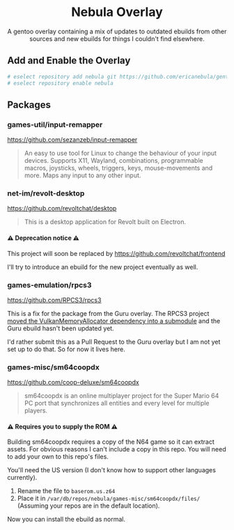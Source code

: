 <h1 align="center">Nebula Overlay</h1>

<p align="center">A gentoo overlay containing a mix of updates to outdated ebuilds from other sources and new ebuilds for things I couldn't find elsewhere.</p>

## Add and Enable the Overlay

```bash
# eselect repository add nebula git https://github.com/ericanebula/gentoo-overlay
# eselect repository enable nebula
```

## Packages

### games-util/input-remapper

https://github.com/sezanzeb/input-remapper

> An easy to use tool for Linux to change the behaviour of your input devices.
Supports X11, Wayland, combinations, programmable macros, joysticks, wheels,
triggers, keys, mouse-movements and more. Maps any input to any other input. 

### net-im/revolt-desktop

https://github.com/revoltchat/desktop

> This is a desktop application for Revolt built on Electron.

#### ⚠️ Deprecation notice ⚠️

This project will soon be replaced by https://github.com/revoltchat/frontend

I'll try to introduce an ebuild for the new project eventually as well.

### games-emulation/rpcs3

https://github.com/RPCS3/rpcs3

This is a fix for the package from the Guru overlay. The RPCS3 project [moved the VulkanMemoryAllocator dependency into a submodule](https://github.com/RPCS3/rpcs3/commit/596e6cc2c39ca452a5a3d42af5b9224de46a9bc3) and the Guru ebuild hasn't been updated yet.

I'd rather submit this as a Pull Request to the Guru overlay but I am not yet set up to do that. So for now it lives here.

### games-misc/sm64coopdx

https://github.com/coop-deluxe/sm64coopdx

> sm64coopdx is an online multiplayer project for the Super Mario 64 PC port that synchronizes all entities and every level for multiple players.

#### ⚠️ Requires you to supply the ROM ⚠️

Building sm64coopdx requires a copy of the N64 game so it can extract assets. For obvious reasons I can't include a copy in this repo. You will need to add your own to this repo's files.

You'll need the US version (I don't know how to support other languages currently). 

1. Rename the file to `baserom.us.z64`
2. Place it in `/var/db/repos/nebula/games-misc/sm64coopdx/files/` (Assuming your repos are in the default location).

Now you can install the ebuild as normal.
